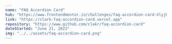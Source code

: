 ```yaml
---
name: "FAQ Accordion Card"
hub: "https://www.frontendmentor.io/challenges/faq-accordion-card-XlyjD0Oam"
link: "https://clark-faq-accordion-card.vercel.app"
repository: "https://www.github.com/clakr/faq-accordion-card"
dateStarted: "June 21, 2023"
img: "../../assets/faq-accordion-card.png"
---
```

